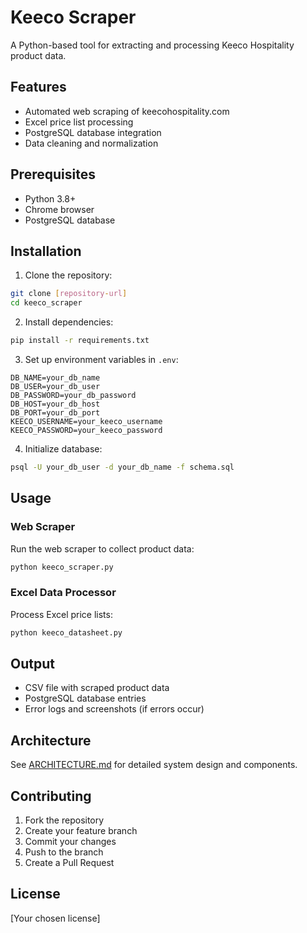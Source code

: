 # Keeco Scraper

A Python-based tool for extracting and processing Keeco Hospitality product data.

## Features
- Automated web scraping of keecohospitality.com
- Excel price list processing
- PostgreSQL database integration
- Data cleaning and normalization

## Prerequisites
- Python 3.8+
- Chrome browser
- PostgreSQL database

## Installation

1. Clone the repository:
```bash
git clone [repository-url]
cd keeco_scraper
```

2. Install dependencies:
```bash
pip install -r requirements.txt
```

3. Set up environment variables in `.env`:
```
DB_NAME=your_db_name
DB_USER=your_db_user
DB_PASSWORD=your_db_password
DB_HOST=your_db_host
DB_PORT=your_db_port
KEECO_USERNAME=your_keeco_username
KEECO_PASSWORD=your_keeco_password
```

4. Initialize database:
```bash
psql -U your_db_user -d your_db_name -f schema.sql
```

## Usage

### Web Scraper
Run the web scraper to collect product data:
```bash
python keeco_scraper.py
```

### Excel Data Processor
Process Excel price lists:
```bash
python keeco_datasheet.py
```

## Output
- CSV file with scraped product data
- PostgreSQL database entries
- Error logs and screenshots (if errors occur)

## Architecture
See [ARCHITECTURE.md](ARCHITECTURE.md) for detailed system design and components.

## Contributing
1. Fork the repository
2. Create your feature branch
3. Commit your changes
4. Push to the branch
5. Create a Pull Request

## License
[Your chosen license]